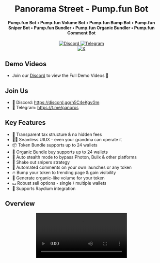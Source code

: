 
<h1 align="center">
  Panorama Street - Pump.fun Bot
</h1>

<h4 align="center">Pump.fun Bot • Pump.fun Volume Bot • Pump.fun Bump Bot • Pump.fun Sniper Bot • Pump.fun Bundler • Pump.fun Organic Bundler • Pump.fun Comment Bot</h4>

<div align="center">
  <a href="https://discord.gg/h5C4eKgvGm">
    <img src="https://img.shields.io/badge/Discord-%235865F2.svg?style=for-the-badge&logo=discord&logoColor=white"
         alt="Discord">
  </a>
  <a href="https://t.me/panoros">
    <img src="https://img.shields.io/badge/Telegram-2CA5E0?style=for-the-badge&logo=telegram&logoColor=white"
         alt="Telegram">
  </a>

</div>
<div align="center">
  <a href="https://x.com/PanoramaStreet_">
    <img src="https://img.shields.io/twitter/follow/PanoramaStreet_" alt="X" />
  </a>
</div>

## Demo Videos
- Join our [Discord](https://discord.gg/h5C4eKgvGm) to view the Full Demo Videos 📀

## Join Us
- 👾 Discord: https://discord.gg/h5C4eKgvGm
- 📩 Telegram: https://t.me/panoros

## Key Features
- 🫧 Transparent tax structure & no hidden fees
- 👵🏻 Seamless UIUX - even your grandma can operate it
- 📦 Token Bundle supports up to 24 wallets
- 🍅 Organic Bundle buy supports up to 24 wallets
- 🥷 Auto stealth mode to bypass Photon, Bullx & other platforms
- 🫨 Shake out snipers strategy
- 💬 Automated comments on your own launches or any token
- 🔥 Bump your token to trending page & gain visibility
- 🌊 Generate organic-like volume for your token
- 💵 Robust sell options - single / multiple wallets
- 🔮 Supports Raydium integration

## Overview
<div align="center">
  <video src="https://github.com/user-attachments/assets/259e9e00-92ea-4b9f-b92d-790f7f01c492"/>
</div>




